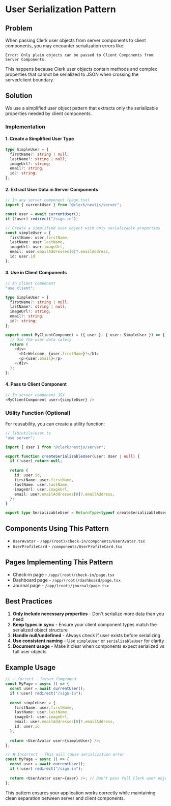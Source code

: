 # User Serialization Pattern

## Problem

When passing Clerk user objects from server components to client components, you may encounter serialization errors like:

```text
Error: Only plain objects can be passed to Client Components from Server Components.
```

This happens because Clerk user objects contain methods and complex properties that cannot be serialized to JSON when crossing the server/client boundary.

## Solution

We use a simplified user object pattern that extracts only the serializable properties needed by client components.

### Implementation

#### 1. Create a Simplified User Type

```typescript
type SimpleUser = {
  firstName?: string | null;
  lastName?: string | null;
  imageUrl?: string;
  email?: string;
  id?: string;
};
```

#### 2. Extract User Data in Server Components

```typescript
// In any server component (page.tsx)
import { currentUser } from "@clerk/nextjs/server";

const user = await currentUser();
if (!user) redirect("/sign-in");

// Create a simplified user object with only serializable properties
const simpleUser = {
  firstName: user.firstName,
  lastName: user.lastName,
  imageUrl: user.imageUrl,
  email: user.emailAddresses[0]?.emailAddress,
  id: user.id
};
```

#### 3. Use in Client Components

```typescript
// In client component
"use client";

type SimpleUser = {
  firstName?: string | null;
  lastName?: string | null;
  imageUrl?: string;
  email?: string;
  id?: string;
};

export const MyClientComponent = ({ user }: { user: SimpleUser }) => {
  // Use the user data safely
  return (
    <div>
      <h1>Welcome, {user.firstName}!</h1>
      <p>{user.email}</p>
    </div>
  );
};
```

#### 4. Pass to Client Component

```typescript
// In server component JSX
<MyClientComponent user={simpleUser} />
```

### Utility Function (Optional)

For reusability, you can create a utility function:

```typescript
// lib/utils/user.ts
"use server";

import { User } from "@clerk/nextjs/server";

export function createSerializableUser(user: User | null) {
  if (!user) return null;
  
  return {
    id: user.id,
    firstName: user.firstName,
    lastName: user.lastName,
    imageUrl: user.imageUrl,
    email: user.emailAddresses[0]?.emailAddress,
  };
}

export type SerializableUser = ReturnType<typeof createSerializableUser>;
```

## Components Using This Pattern

- `UserAvatar` - `/app/(root)/check-in/components/UserAvatar.tsx`
- `UserProfileCard` - `/components/UserProfileCard.tsx`

## Pages Implementing This Pattern

- Check-in page - `/app/(root)/check-in/page.tsx`
- Dashboard page - `/app/(root)/dashboard/page.tsx`
- Journal page - `/app/(root)/journal/page.tsx`

## Best Practices

1. **Only include necessary properties** - Don't serialize more data than you need
2. **Keep types in sync** - Ensure your client component types match the serialized object structure
3. **Handle null/undefined** - Always check if user exists before serializing
4. **Use consistent naming** - Use `simpleUser` or `serializableUser` for clarity
5. **Document usage** - Make it clear when components expect serialized vs full user objects

## Example Usage

```typescript
// ✅ Correct - Server Component
const MyPage = async () => {
  const user = await currentUser();
  if (!user) redirect("/sign-in");
  
  const simpleUser = {
    firstName: user.firstName,
    lastName: user.lastName,
    imageUrl: user.imageUrl,
    email: user.emailAddresses[0]?.emailAddress,
    id: user.id
  };
  
  return <UserAvatar user={simpleUser} />;
};

// ❌ Incorrect - This will cause serialization error
const MyPage = async () => {
  const user = await currentUser();
  if (!user) redirect("/sign-in");
  
  return <UserAvatar user={user} />; // Don't pass full Clerk user object
};
```

This pattern ensures your application works correctly while maintaining clean separation between server and client components.
